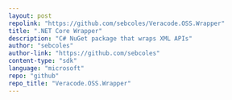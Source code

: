 ```yaml
---
layout: post
repolink: "https://github.com/sebcoles/Veracode.OSS.Wrapper"
title: ".NET Core Wrapper"
description: "C# NuGet package that wraps XML APIs"
author: "sebcoles"
author-link: "https://github.com/sebcoles"
content-type: "sdk"
language: "microsoft"
repo: "github"
repo_title: "Veracode.OSS.Wrapper"
---
```


